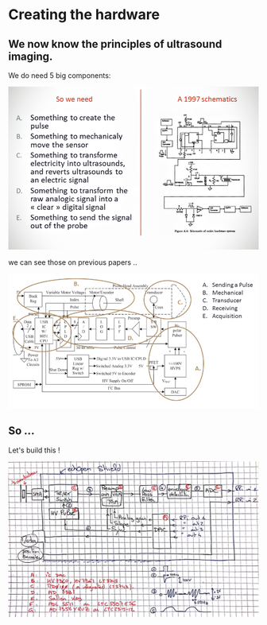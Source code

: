 # Creating the hardware

## We now know the principles of ultrasound imaging.

We do need 5 big components:

![](/include/20161016/concept3.PNG)

we can see those on previous papers ..

![](/include/20161016/concept4.PNG)

## So ...

Let's build this !

![](/include/20161016/1600px-shield_v2.jpg)
